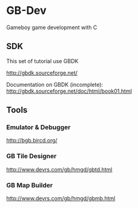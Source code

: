 # GB-Dev
Gameboy game development with C

## SDK

This set of tutorial use GBDK 

http://gbdk.sourceforge.net/

Documentation on GBDK (incomplete): 
http://gbdk.sourceforge.net/doc/html/book01.html

## Tools

### Emulator & Debugger

http://bgb.bircd.org/

### GB Tile Designer

http://www.devrs.com/gb/hmgd/gbtd.html


### GB Map Builder

http://www.devrs.com/gb/hmgd/gbmb.html
